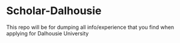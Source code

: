 # Scholar-Dalhousie
This repo will be for dumping all info/experience that you find when applying for Dalhousie University
